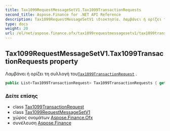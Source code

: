 ```yaml
---
title: Tax1099RequestMessageSetV1.Tax1099TransactionRequests
second_title: Aspose.Finance for .NET API Reference
description: Tax1099RequestMessageSetV1 ιδιοκτησία. Λαμβάνει ή ορίζει τη συλλογή τουTax1099TransactionRequest .
type: docs
weight: 20
url: /el/net/aspose.finance.ofx/tax1099requestmessagesetv1/tax1099transactionrequests/
---
```

## Tax1099RequestMessageSetV1.Tax1099TransactionRequests property

Λαμβάνει ή ορίζει τη συλλογή του[`Tax1099TransactionRequest`](../../../aspose.finance.ofx.tax1099/tax1099transactionrequest/) .

```csharp
public List<Tax1099TransactionRequest> Tax1099TransactionRequests { get; set; }
```

### Δείτε επίσης

* class [Tax1099TransactionRequest](../../../aspose.finance.ofx.tax1099/tax1099transactionrequest/)
* class [Tax1099RequestMessageSetV1](../)
* χώρος ονομάτων [Aspose.Finance.Ofx](../../tax1099requestmessagesetv1/)
* συνέλευση [Aspose.Finance](../../../)


